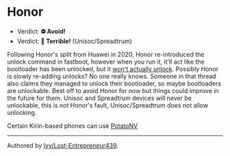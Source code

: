 # Honor

- Verdict: **⛔ Avoid!**
- Verdict: **🍅 Terrible!** (Unisoc/Spreadtrum)

Following Honor's split from Huawei in 2020, Honor re-introduced the unlock command in fastboot, however when you run it, it'll act like the bootloader has been unlocked, but it [won't actually unlock][fake unlock]. Possibly Honor is slowly re-adding unlocks? No one really knows. Someone in that thread also claims they managed to unlock their bootloader, so maybe bootloaders are unlockable. Best off to avoid Honor for now but things could improve in the future for them. Unisoc and Spreadtrum devices will never be unlockable, this is *not* Honor's fault, Unisoc/Spreadtrum does not allow unlocking.

Certain Kirin-based phones can use [PotatoNV]

***
Authored by [Ivy/Lost-Entrepreneur439](https://github.com/lost-entrepreneur439).

[PotatoNV]:../../README.md#kirin
[fake unlock]:https://xdaforums.com/t/unlock-honor-50-bootloader.4495577/
